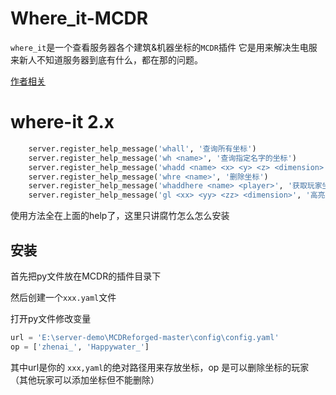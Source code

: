 # Where_it-MCDR

`where_it`是一个查看服务器各个建筑&机器坐标的`MCDR`插件 它是用来解决生电服来新人不知道服务器到底有什么，都在那的问题。

[作者相关](https://space.bilibili.com/516691966?spm_id_from=333.1007.0.0)

# where-it 2.x

```python
	server.register_help_message('whall', '查询所有坐标')
	server.register_help_message('wh <name>', '查询指定名字的坐标')
	server.register_help_message('whadd <name> <x> <y> <z> <dimension>', '添加坐标，dimension为0,1,-1；0为主世界，1为末地，-1为地狱')
	server.register_help_message('whre <name>', '删除坐标')
	server.register_help_message('whaddhere <name> <player>', '获取玩家坐标并添加(需要rcon权限，应为奇葩的原因目前不可用)')
	server.register_help_message('gl <xx> <yy> <zz> <dimension>', '高亮一个坐标，dimension为0,1,-1；0为主世界，1为末地，-1为地狱')
```

使用方法全在上面的help了，这里只讲腐竹怎么怎么安装

## 安装

首先把py文件放在MCDR的插件目录下

然后创建一个`xxx.yaml`文件

打开py文件修改变量

```python
url = 'E:\server-demo\MCDReforged-master\config\config.yaml'
op = ['zhenai_', 'Happywater_']
```

其中url是你的 `xxx,yaml`的绝对路径用来存放坐标，op 是可以删除坐标的玩家（其他玩家可以添加坐标但不能删除）

